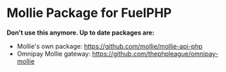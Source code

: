# Mollie Package for FuelPHP

**Don't use this anymore. Up to date packages are:**
- Mollie's own package: https://github.com/mollie/mollie-api-php
- Omnipay Mollie gateway: https://github.com/thephpleague/omnipay-mollie
